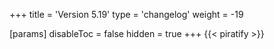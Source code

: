 +++
title = 'Version 5.19'
type = 'changelog'
weight = -19

[params]
  disableToc = false
  hidden = true
+++
{{< piratify >}}
